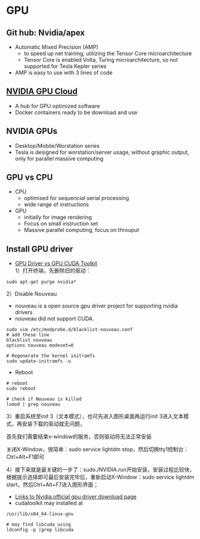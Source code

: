 # GPU

## Git hub: Nvidia/apex
* Automatic Mixed Precision (AMP)
    * to speed up net training, utilizing the Tensor Core microarchitecture
    * Tensor Core is enabled Volta, Turing microarchitecture, so not supported for Tesla Kepler series
* AMP is easy to use with 3 lines of code

## [NVIDIA GPU Cloud](https://www.nvidia.com/en-us/gpu-cloud/)
* A hub for GPU optimized software
* Docker containers ready to be download and use

## NVIDIA GPUs
* Desktop/Mobile/Worstation series
* Tesla is designed for worstation/server usage, without graphic output, only for parallel massive computing

## GPU vs CPU
* CPU
   * optimised for sequencial serial processing
   * wide range of instructions
* GPU
   * initially for image rendering
   * Focus on small instruction set
   * Massive parallel computing, focus on throuput
## Install GPU driver

* [GPU Driver vs GPU CUDA Toolkit](https://docs.nvidia.com/deploy/cuda-compatibility/index.html#binary-compatibility__table-toolkit-driver)  
1）打开终端，先删除旧的驱动：
```
sudo apt-get purge nvidia*
```
2）Disable Nouveau
* nouveau is a open source gpu driver project for supporting nvidia drivers
* nouveau did not support CUDA.
```
sudo vim /etc/modprobe.d/blacklist-nouveau.conf
# add these line
blacklist nouveau
options nouveau modeset=0

# Regenerate the kernel initramfs
sudo update-initramfs -u
```
* Reboot
```
# reboot
sudo reboot

# check if Nouveau is killed
lsmod | grep nouveau
```

3）重启系统至init 3（文本模式），也可先进入图形桌面再运行init 3进入文本模式，再安装下载的驱动就无问题，

首先我们需要结束x-window的服务，否则驱动将无法正常安装

关闭X-Window，很简单：sudo service lightdm stop，然后切换tty1控制台：Ctrl+Alt+F1即可

4）接下来就是最关键的一步了：sudo./NVIDIA.run开始安装，安装过程比较快，根据提示选择即可最后安装完毕后，重新启动X-Window：sudo service lightdm start，然后Ctrl+Alt+F7进入图形界面；

* [Links to Nvidia official gpu driver download page](https://www.nvidia.com/Download/index.aspx?lang=en-us)
* cudatoolkit may installed at
```
/usr/lib/x84_64-linux-gnu

# may find libcuda using
ldconfig -p |grep libcuda
```
